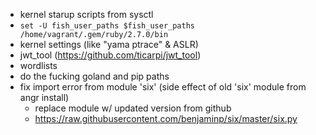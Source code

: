 - kernel starup scripts from sysctl
- `set -U fish_user_paths $fish_user_paths /home/vagrant/.gem/ruby/2.7.0/bin`
- kernel settings (like "yama ptrace" & ASLR)
- jwt_tool (https://github.com/ticarpi/jwt_tool)
- wordlists
- do the fucking goland and pip paths
- fix import error from module 'six' (side effect of old 'six' module from angr install)
  - replace module w/ updated version from github
  - https://raw.githubusercontent.com/benjaminp/six/master/six.py